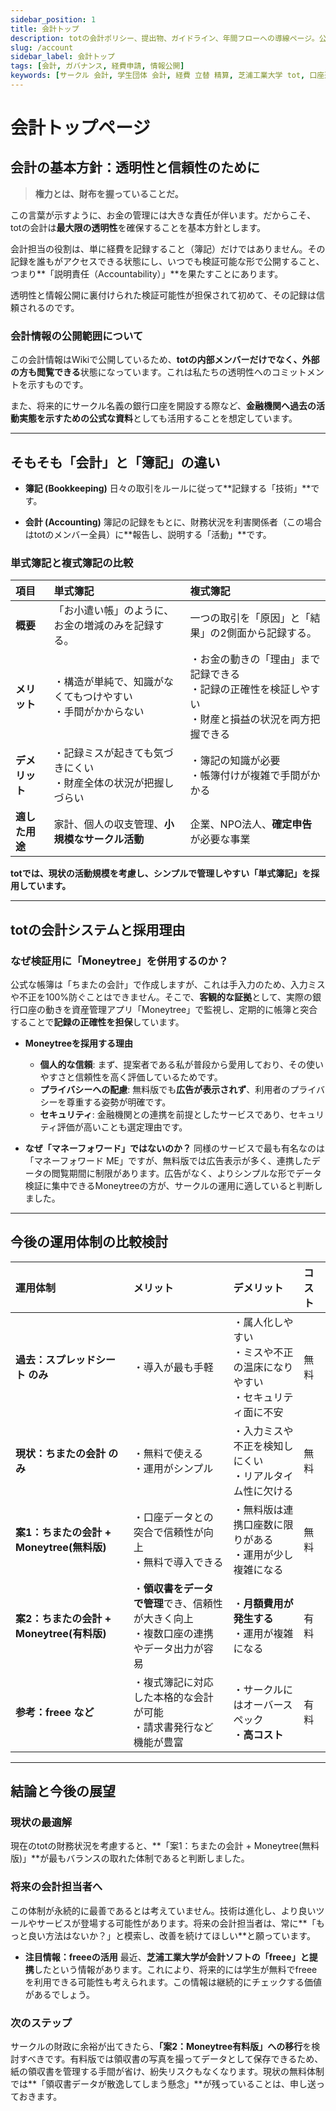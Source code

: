 ```yaml
---
sidebar_position: 1
title: 会計トップ
description: totの会計ポリシー、提出物、ガイドライン、年間フローへの導線ページ。公開・非公開の境界や、立替精算・定期費用の扱い、口座運用の基本をまとめています。
slug: /account
sidebar_label: 会計トップ
tags: [会計, ガバナンス, 経費申請, 情報公開]
keywords: [サークル 会計, 学生団体 会計, 経費 立替 精算, 芝浦工業大学 tot, 口座運用]
---
```


# 会計トップページ

## 会計の基本方針：透明性と信頼性のために

> **権力とは、財布を握っていることだ。**

この言葉が示すように、お金の管理には大きな責任が伴います。だからこそ、totの会計は**最大限の透明性**を確保することを基本方針とします。

会計担当の役割は、単に経費を記録すること（簿記）だけではありません。その記録を誰もがアクセスできる状態にし、いつでも検証可能な形で公開すること、つまり**「説明責任（Accountability）」**を果たすことにあります。

透明性と情報公開に裏付けられた検証可能性が担保されて初めて、その記録は信頼されるのです。

### 会計情報の公開範囲について

この会計情報はWikiで公開しているため、**totの内部メンバーだけでなく、外部の方も閲覧できる**状態になっています。これは私たちの透明性へのコミットメントを示すものです。

また、将来的にサークル名義の銀行口座を開設する際など、**金融機関へ過去の活動実態を示すための公式な資料**としても活用することを想定しています。

---

## そもそも「会計」と「簿記」の違い

- **簿記 (Bookkeeping)**
  日々の取引をルールに従って**記録する「技術」**です。

- **会計 (Accounting)**
  簿記の記録をもとに、財務状況を利害関係者（この場合はtotのメンバー全員）に**報告し、説明する「活動」**です。

### 単式簿記と複式簿記の比較

| 項目 | 単式簿記 | 複式簿記 |
| :--- | :--- | :--- |
| **概要** | 「お小遣い帳」のように、お金の増減のみを記録する。 | 一つの取引を「原因」と「結果」の2側面から記録する。 |
| **メリット** | ・構造が単純で、知識がなくてもつけやすい<br />・手間がかからない | ・お金の動きの「理由」まで記録できる<br />・記録の正確性を検証しやすい<br />・財産と損益の状況を両方把握できる |
| **デメリット** | ・記録ミスが起きても気づきにくい<br />・財産全体の状況が把握しづらい | ・簿記の知識が必要<br />・帳簿付けが複雑で手間がかかる |
| **適した用途** | 家計、個人の収支管理、**小規模なサークル活動** | 企業、NPO法人、**確定申告**が必要な事業 |

**totでは、現状の活動規模を考慮し、シンプルで管理しやすい「単式簿記」を採用しています。**

---

## totの会計システムと採用理由

### なぜ検証用に「Moneytree」を併用するのか？

公式な帳簿は「ちまたの会計」で作成しますが、これは手入力のため、入力ミスや不正を100%防ぐことはできません。そこで、**客観的な証拠**として、実際の銀行口座の動きを資産管理アプリ「Moneytree」で監視し、定期的に帳簿と突合することで**記録の正確性を担保**しています。

- **Moneytreeを採用する理由**
  - **個人的な信頼**: まず、提案者である私が普段から愛用しており、その使いやすさと信頼性を高く評価しているためです。
  - **プライバシーへの配慮**: 無料版でも**広告が表示されず**、利用者のプライバシーを尊重する姿勢が明確です。
  - **セキュリティ**: 金融機関との連携を前提としたサービスであり、セキュリティ評価が高いことも選定理由です。

- **なぜ「マネーフォワード」ではないのか？**
  同様のサービスで最も有名なのは「マネーフォワード ME」ですが、無料版では広告表示が多く、連携したデータの閲覧期間に制限があります。広告がなく、よりシンプルな形でデータ検証に集中できるMoneytreeの方が、サークルの運用に適していると判断しました。

---

## 今後の運用体制の比較検討

| 運用体制 | メリット | デメリット | コスト |
| :--- | :--- | :--- | :--- |
| **過去：スプレッドシート のみ** | ・導入が最も手軽 | ・属人化しやすい<br />・ミスや不正の温床になりやすい<br />・セキュリティ面に不安 | 無料 |
| **現状：ちまたの会計 のみ** | ・無料で使える<br />・運用がシンプル | ・入力ミスや不正を検知しにくい<br />・リアルタイム性に欠ける | 無料 |
| **案1：ちまたの会計 + Moneytree(無料版)** | ・口座データとの突合で信頼性が向上<br />・無料で導入できる | ・無料版は連携口座数に限りがある<br />・運用が少し複雑になる | 無料 |
| **案2：ちまたの会計 + Moneytree(有料版)** | ・**領収書をデータで管理**でき、信頼性が大きく向上<br />・複数口座の連携やデータ出力が容易 | ・**月額費用が発生する**<br />・運用が複雑になる | 有料 |
| **参考：freee など** | ・複式簿記に対応した本格的な会計が可能<br />・請求書発行など機能が豊富 | ・サークルにはオーバースペック<br />・**高コスト** | 有料 |

---

## 結論と今後の展望

### 現状の最適解

現在のtotの財務状況を考慮すると、**「案1：ちまたの会計 + Moneytree(無料版)」**が最もバランスの取れた体制であると判断しました。

### 将来の会計担当者へ

この体制が永続的に最善であるとは考えていません。技術は進化し、より良いツールやサービスが登場する可能性があります。将来の会計担当者は、常に**「もっと良い方法はないか？」と模索し、改善を続けてほしい**と願っています。

- **注目情報：freeeの活用**
  最近、**芝浦工業大学が会計ソフトの「freee」と提携**したという情報があります。これにより、将来的には学生が無料でfreeeを利用できる可能性も考えられます。この情報は継続的にチェックする価値があるでしょう。

### 次のステップ

サークルの財政に余裕が出てきたら、**「案2：Moneytree有料版」への移行**を検討すべきです。有料版では領収書の写真を撮ってデータとして保存できるため、紙の領収書を管理する手間が省け、紛失リスクもなくなります。現状の無料体制では**「領収書データが散逸してしまう懸念」**が残っていることは、申し送っておきます。